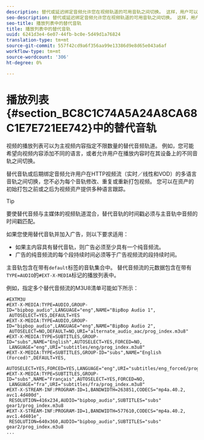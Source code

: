 ```yaml
---
description: 替代或延迟绑定音频允许您在视频轨道的可用音轨之间切换。 这样，用户可以在播放视频时选择语言轨道。
seo-description: 替代或延迟绑定音频允许您在视频轨道的可用音轨之间切换。 这样，用户可以在播放视频时选择语言轨道。
seo-title: 播放列表中的替代音轨
title: 播放列表中的替代音轨
uuid: 6241d3e4-6e07-44fb-bc0e-5d49d1a76824
translation-type: tm+mt
source-git-commit: 557f42cd9a6f356aa99e13386d9e8d65e043a6af
workflow-type: tm+mt
source-wordcount: '306'
ht-degree: 0%

---
```



# 播放列表{#section_BC8C1C74A5A24A8CA68C1E7E721EE742}中的替代音轨

视频的播放列表可以为主视频内容指定不限数量的替代音频轨道。 例如，您可能希望向视频内容添加不同的语言，或者允许用户在播放内容时在其设备上的不同音轨之间切换。

替代音轨或后期绑定音频允许用户在HTTP视频流（实时／线性和VOD）的多语言音轨之间切换，您不必为每个音轨修改、重复或重新打包视频。 您可以在资产的初始打包之前或之后为视频资产提供多种语言跟踪。

>[!TIP]
>
>要使替代音频与主媒体的视频轨道混合，替代音轨的时间戳必须与主音轨中音频的时间戳匹配。

如果您使用替代音轨并加入广告，则以下要求适用：

* 如果主内容具有替代音轨，则广告必须至少具有一个纯音频流。
* 广告的纯音频流的每个段持续时间必须等于广告视频流的段持续时间。

主音轨包含在带有`default`标签的音轨集合中。 替代音频流的元数据包含在带有`TYPE=AUDIO`的`#EXT-X-MEDIA`标记的播放列表中。

例如，指定多个替代音频流的M3U8清单可能如下所示：

```
#EXTM3U 
#EXT-X-MEDIA:TYPE=AUDIO,GROUP-ID="bipbop_audio",LANGUAGE="eng",NAME="BipBop Audio 1", 
 AUTOSELECT=YES,DEFAULT=YES 
#EXT-X-MEDIA:TYPE=AUDIO,GROUP-ID="bipbop_audio",LANGUAGE="eng",NAME="BipBop Audio 2", 
 AUTOSELECT=NO,DEFAULT=NO,URI="alternate_audio_aac/prog_index.m3u8" 
#EXT-X-MEDIA:TYPE=SUBTITLES,GROUP-ID="subs",NAME="English",AUTOSELECT=YES,FORCED=NO, 
 LANGUAGE="eng",URI="subtitles/eng/prog_index.m3u8" 
#EXT-X-MEDIA:TYPE=SUBTITLES,GROUP-ID="subs",NAME="English (Forced)",DEFAULT=YES, 
 AUTOSELECT=YES,FORCED=YES,LANGUAGE="eng",URI="subtitles/eng_forced/prog_index.m3u8" 
#EXT-X-MEDIA:TYPE=SUBTITLES,GROUP-ID="subs",NAME="Français",AUTOSELECT=YES,FORCED=NO, 
 LANGUAGE="fra",URI="subtitles/fra/prog_index.m3u8" 
#EXT-X-STREAM-INF:PROGRAM-ID=1,BANDWIDTH=263851,CODECS="mp4a.40.2, avc1.4d400d", 
 RESOLUTION=416x234,AUDIO="bipbop_audio",SUBTITLES="subs"  
gear1/prog_index.m3u8 
#EXT-X-STREAM-INF:PROGRAM-ID=1,BANDWIDTH=577610,CODECS="mp4a.40.2, avc1.4d401e", 
 RESOLUTION=640x360,AUDIO="bipbop_audio",SUBTITLES="subs" 
gear2/prog_index.m3u8 
... 
```
